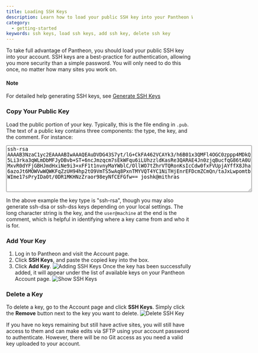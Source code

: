 ```yaml
---
title: Loading SSH Keys
description: Learn how to load your public SSH key into your Pantheon Website Management Platform account.
category:
  - getting-started
keywords: ssh keys, load ssh keys, add ssh key, delete ssh key
---
```

To take full advantage of Pantheon, you should load your public SSH key into your account. SSH keys are a best-practice for authentication, allowing you more security than a simple password. You will only need to do this once, no matter how many sites you work on.

<div class="alert alert-info" role="alert">
<h4>Note</h4>
For detailed help generating SSH keys, see <a href="/docs/articles/users/generating-ssh-keys">Generate SSH Keys</a></div>


### Copy Your Public Key
Load the public portion of your key. Typically, this is the file ending in `.pub`. The text of a public key contains three components: the type, the key, and the comment. For instance:

<textarea cols="80" readonly rows='8"' style="font-family: monospace">ssh-rsa AAAAB3NzaC1yc2EAAAABIwAAAQEAuDVDG43S7yt/lG+CkFA462VCAYk3/h6B01x3QMFl4OGC0zppp4MDkQ5Li3rka3qWLmDbMFJyDBvb+ST+6ncJmzqcm7sEkWFqu6iLUhzzldKasRe3QARAE4Jn0zjqBucfqG86tA0UMxvR0dYFjGBHJmdHxiNe9i3+xFF1t1nvnyMaYWblC/OllWO7tZhrVTQRonKsIcCdw0fxFVUpjAYffX8Jha6azoJt6MOWVwWQWKFqZzUH94hp2tO9VmTS5wAq8PxnTMYVQT4YC1NiTHjEnrEFDcmZCmQn/taJxLwpomtbWIme17sPryIDa0t/0DR1MKHNzZraor98eyNfCEFGfw== joshk@mithras</textarea>

In the above example the key type is "ssh-rsa", though you may also generate ssh-dsa or ssh-dss keys depending on your local settings. The long character string is the key, and the `user@machine` at the end is the comment, which is helpful in identifying where a key came from and who it is for.

### Add Your Key

1. Log in to Pantheon and visit the Account page.
2. Click **SSH Keys**, and paste the copied key into the box.
3. Click **Add Key**.
![Adding SSH Keys](/source/docs/assets/images/add-ssh-key-dashboard.png)
Once the key has been successfully added, it will appear under the list of available keys on your Pantheon Account page.
![Show SSH Keys](/source/docs/assets/images/remove-ssh-key.png)

### Delete a Key
To delete a key, go to the Account page and click **SSH Keys**. Simply click the **Remove** button next to the key you want to delete.
![Delete SSH Key](/source/docs/assets/images/remove-ssh-key.png)

If you have no keys remaining but still have active sites, you will still have access to them and can make edits via SFTP using your account password to authenticate. However, there will be no Git access as you need a valid key uploaded to your account.
